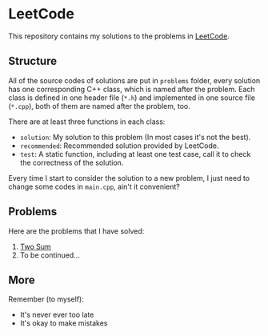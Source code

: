 # LeetCode

This repository contains my solutions to the problems in [LeetCode](https://leetcode.com).

## Structure

All of the source codes of solutions are put in `problems` folder, every solution has one corresponding C++ class, which is named after the problem. Each class is defined in one header file (`*.h`) and implemented in one source file (`*.cpp`), both of them are named after the problem, too.

There are at least three functions in each class:
- `solution`: My solution to this problem (In most cases it's not the best).
- `recommended`: Recommended solution provided by LeetCode.
- `test`: A static function, including at least one test case, call it to check the correctness of the solution.

Every time I start to consider the solution to a new problem, I just need to change some codes in `main.cpp`, ain't it convenient?

## Problems

Here are the problems that I have solved:

1. [Two Sum](https://leetcode.com/problems/two-sum/description/)
2. To be continued...

## More

Remember (to myself):
- It's never ever too late
- It's okay to make mistakes

